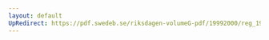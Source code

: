 ```yaml
---
layout: default
UpRedirect: https://pdf.swedeb.se/riksdagen-volumeG-pdf/19992000/reg_19992000/reg_19992000_0163.pdf
---
```

